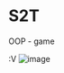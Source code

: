 # S2T
OOP - game

:V ![image](https://user-images.githubusercontent.com/92241446/164021618-330edcea-ae19-4238-a1ed-abb0b120b9bf.png)

